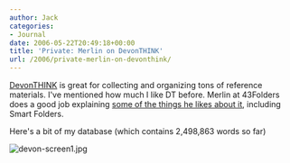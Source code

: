 ```yaml
---
author: Jack
categories:
- Journal
date: 2006-05-22T20:49:18+00:00
title: 'Private: Merlin on DevonTHINK'
url: /2006/private-merlin-on-devonthink/
---
```


[DevonTHINK](<http://devon-technologies.com/products/devonthink/index.html>) is great for collecting and organizing tons of reference materials. I've mentioned how much I like DT before. Merlin at 43Folders does a good job explaining [some of the things he likes about it](<http://www.43folders.com/2006/05/22/dt-smart-groups/>), including Smart Folders. 

Here's a bit of my database (which contains 2,498,863 words so far) 

<img id="image1251" src="http://baty.net/files/devon-screen1.jpg" alt="devon-screen1.jpg" />